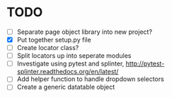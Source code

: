 # TODO
- [ ] Separate page object library into new project?
- [x] Put together setup.py file
- [ ] Create locator class?
- [ ] Split locators up into seperate modules
- [ ] Investigate using pytest and splinter, http://pytest-splinter.readthedocs.org/en/latest/
- [ ] Add helper function to handle dropdown selectors
- [ ] Create a generic datatable object